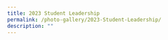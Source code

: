 ```yaml
---
title: 2023 Student Leadership
permalink: /photo-gallery/2023-Student-Leadership/
description: ""
---
```

